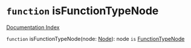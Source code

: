 # `function` isFunctionTypeNode

[Documentation Index](../README.md)

`function` isFunctionTypeNode(node: [Node](../interface.Node/README.md)): node `is` [FunctionTypeNode](../interface.FunctionTypeNode/README.md)

